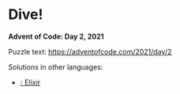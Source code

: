 # Dive!

**Advent of Code: Day 2, 2021**

Puzzle text: https://adventofcode.com/2021/day/2

Solutions in other languages:

- [💧 Elixir](../../../elixir/lib/2021/02_dive)
